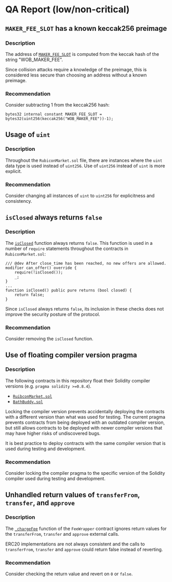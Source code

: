 # QA Report (low/non-critical)

## `MAKER_FEE_SLOT` has a known keccak256 preimage 

### Description 

The address of [`MAKER_FEE_SLOT`](https://github.com/code-423n4/2023-04-rubicon/blob/511636d889742296a54392875a35e4c0c4727bb7/contracts/RubiconMarket.sol#L232) is computed from the keccak hash of the string "WOB_MAKER_FEE".

Since collision attacks require a knowledge of the preimage, this is considered less secure than choosing an address without a known preimage.

### Recommendation

Consider subtracting 1 from the keccak256 hash:

```solidity
bytes32 internal constant MAKER_FEE_SLOT = bytes32(uint256(keccak256("WOB_MAKER_FEE"))-1);
```

## Usage of `uint`

### Description
Throughout the `RubiconMarket.sol` file, there are instances where the `uint` data type is used instead of `uint256`.  Use of `uint256` instead of `uint` is more explicit.

### Recommendation
Consider changing all instances of `uint` to `uint256` for explicitness and consistency.

## `isClosed` always returns `false`

### Description
The [`isClosed`](https://github.com/code-423n4/2023-04-rubicon/blob/511636d889742296a54392875a35e4c0c4727bb7/contracts/RubiconMarket.sol#L620) function always returns `false`.  This function is used in a number of `require` statements throughout the contracts in `RubiconMarket.sol`:

```
/// @dev After close_time has been reached, no new offers are allowed.
modifier can_offer() override {
    require(!isClosed());
    _;
}
...
function isClosed() public pure returns (bool closed) {
    return false;
}
```

Since `isClosed` always returns `false`, its inclusion in these checks does not improve the security posture of the protocol.

### Recommendation
Consider removing the `isClosed` function.

## Use of floating compiler version pragma

### Description
The following contracts in this repository float their Solidity compiler versions (e.g. `pragma solidity >=0.8.4`).

- [`RuibconMarket.sol`](https://github.com/code-423n4/2023-04-rubicon/blob/main/contracts/RubiconMarket.sol#L2)
- [`BathBuddy.sol`](https://github.com/code-423n4/2023-04-rubicon/blob/main/contracts/periphery/BathBuddy.sol#L2)

Locking the compiler version prevents accidentally deploying the contracts with a different version than what was used for testing. The current pragma prevents contracts from being deployed with an outdated compiler version, but still allows contracts to be deployed with newer compiler versions that may have higher risks of undiscovered bugs.

It is best practice to deploy contracts with the same compiler version that is used during testing and development.

### Recommendation
Consider locking the compiler pragma to the specific version of the Solidity compiler used during testing and development.

## Unhandled return values of `transferFrom`, `transfer`, and `approve`

### Description
The [`_chargeFee`](https://github.com/code-423n4/2023-04-rubicon/blob/main/contracts/utilities/FeeWrapper.sol#L93) function of the `FeeWrapper` contract ignores return values for the `transferFrom`, `transfer` and `approve` external calls.

ERC20 implementations are not always consistent and the calls to `transferFrom`, `transfer` and `approve` could return false instead of reverting.

### Recommendation

Consider checking the return value and revert on `0` or `false`.